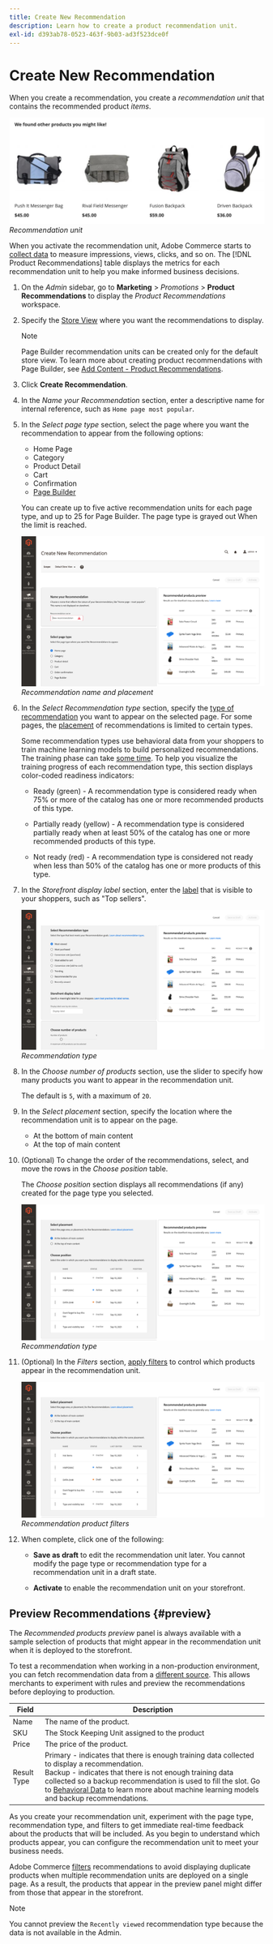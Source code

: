 ```yaml
---
title: Create New Recommendation
description: Learn how to create a product recommendation unit.
exl-id: d393ab78-0523-463f-9b03-ad3f523dce0f
---
```

# Create New Recommendation

When you create a recommendation, you create a _recommendation unit_ that contains the recommended product _items_.

![Recommendation unit](assets/unit.png)
_Recommendation unit_

When you activate the recommendation unit, Adobe Commerce starts to [collect data](workspace.md) to measure impressions, views, clicks, and so on. The [!DNL Product Recommendations] table displays the metrics for each recommendation unit to help you make informed business decisions.

1. On the _Admin_ sidebar, go to **Marketing** > _Promotions_ > **Product Recommendations** to display the _Product Recommendations_ workspace.

1. Specify the [Store View](https://docs.magento.com/user-guide/configuration/scope.html) where you want the recommendations to display.

   >[!NOTE]
   >
   > Page Builder recommendation units can be created only for the default store view. To learn more about creating product recommendations with Page Builder, see [Add Content - Product Recommendations](https://docs.magento.com/user-guide/cms/page-builder-add-recommendations.html).

1. Click **Create Recommendation**.

1. In the _Name your Recommendation_ section, enter a descriptive name for internal reference, such as `Home page most popular`.

1. In the _Select page type_ section, select the page where you want the recommendation to appear from the following options:

   - Home Page
   - Category
   - Product Detail
   - Cart
   - Confirmation
   - [Page Builder](https://docs.magento.com/user-guide/cms/page-builder-add-recommendations.html)

   You can create up to five active recommendation units for each page type, and up to 25 for Page Builder. The page type is grayed out When the limit is reached.

   ![Recommendation name](assets/create-recommendation.png)
   _Recommendation name and placement_

1. In the _Select Recommendation type_ section, specify the [type of recommendation](type.md) you want to appear on the selected page. For some pages, the [placement](placement.md) of recommendations is limited to certain types.

   Some recommendation types use behavioral data from your shoppers to train machine learning models to build personalized recommendations. The training phase can take [some time](behavioral-data.md). To help you visualize the training progress of each recommendation type, this section displays color-coded readiness indicators:

   - Ready (green) - A recommendation type is considered ready when 75% or more of the catalog has one or more recommended products of this type.

   - Partially ready (yellow) - A recommendation type is considered partially ready when at least 50% of the catalog has one or more recommended products of this type.

   - Not ready (red) - A recommendation type is considered not ready when less than 50% of the catalog has one or more products of this type.

1. In the _Storefront display label_ section, enter the [label](placement.md#recommendation-labels) that is visible to your shoppers, such as "Top sellers".

   ![Recommendation name](assets/create-recommendation-select-type.png)
   _Recommendation type_

1. In the _Choose number of products_ section, use the slider to specify how many products you want to appear in the recommendation unit.

   The default is `5`, with a maximum of `20`.

1. In the _Select placement_ section, specify the location where the recommendation unit is to appear on the page.

   - At the bottom of main content
   - At the top of main content

1. (Optional) To change the order of the recommendations, select, and move the rows in the _Choose position_ table.

   The _Choose position_ section displays all recommendations (if any) created for the page type you selected.

   ![Recommendation name](assets/create-recommendation-select-placement.png)
   _Recommendation type_

1. (Optional) In the _Filters_ section, [apply filters](filters.md) to control which products appear in the recommendation unit.

   ![Recommendation name](assets/create-recommendation-select-placement.png)
   _Recommendation product filters_

1. When complete, click one of the following:

   - **Save as draft** to edit the recommendation unit later. You cannot modify the page type or recommendation type for a recommendation unit in a draft state.

   - **Activate** to enable the recommendation unit on your storefront.

## Preview Recommendations {#preview}

The _Recommended products preview_ panel is always available with a sample selection of products that might appear in the recommendation unit when it is deployed to the storefront.

To test a recommendation when working in a non-production environment, you can fetch recommendation data from a [different source](settings.md). This allows merchants to experiment with rules and preview the recommendations before deploying to production.

|Field|Description|
|---|---|
|Name|The name of the product.|
|SKU|The Stock Keeping Unit assigned to the product|
|Price|The price of the product.|
|Result Type|Primary - indicates that there is enough training data collected to display a recommendation.<br />Backup - indicates that there is not enough training data collected so a backup recommendation is used to fill the slot. Go to [Behavioral Data](behavioral-data.md) to learn more about machine learning models and backup recommendations.|

As you create your recommendation unit, experiment with the page type, recommendation type, and filters to get immediate real-time feedback about the products that will be included. As you begin to understand which products appear, you can configure the recommendation unit to meet your business needs.

Adobe Commerce [filters](filters.md) recommendations to avoid displaying duplicate products when multiple recommendation units are deployed on a single page. As a result, the products that appear in the preview panel might differ from those that appear in the storefront.

>[!NOTE]
>
> You cannot preview the `Recently viewed` recommendation type because the data is not available in the Admin.
